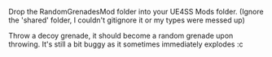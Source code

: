 Drop the RandomGrenadesMod folder into your UE4SS Mods folder. 
(Ignore the 'shared' folder, I couldn't gitignore it or my types were messed up)

Throw a decoy grenade, it should become a random grenade upon throwing.
It's still a bit buggy as it sometimes immediately explodes :c
